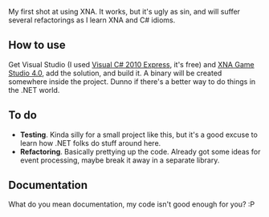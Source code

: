 My first shot at using XNA. It works, but it's ugly as sin, and will suffer several refactorings as I learn XNA and C# idioms.

How to use
----------

Get Visual Studio (I used [Visual C# 2010 Express][vcsx10], it's free) and [XNA Game Studio 4.0][xna4], add the solution, and build it. A binary will be created somewhere inside the project. Dunno if there's a better way to do things in the .NET world.

To do
-----

* **Testing**. Kinda silly for a small project like this, but it's a good excuse to learn how .NET folks do stuff around here.
* **Refactoring**. Basically prettying up the code. Already got some ideas for event processing, maybe break it away in a separate library.

Documentation
-------------

What do you mean documentation, my code isn't good enough for you? :P

[vcsx10]: http://www.microsoft.com/visualstudio/en-us/products/2010-editions/visual-csharp-express
[xna4]: http://www.microsoft.com/download/en/details.aspx?id=23714